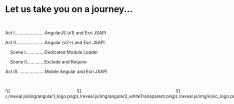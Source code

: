 # Let us take you on a journey...

</br>

Act I........................AngularJS (v1) and Esri JSAPI <!-- .element: class="fragment" style="text-align: left; margin-left: 24%;" -->

Act II.......................Angular (v2+) and Esri JSAPI <!-- .element: class="fragment" style="text-align: left; margin-left: 24%;" -->

&nbsp;&nbsp;&nbsp;&nbsp;Scene I...............Dedicated Module Loader <!-- .element: class="fragment" style="text-align: left; margin-left: 24%;" -->

&nbsp;&nbsp;&nbsp;&nbsp;Scene II..............Exclude and Require <!-- .element: class="fragment" style="text-align: left; margin-left: 24%;" -->

Act III......................Mobile Angular and Esri JSAPI <!-- .element: class="fragment" style="text-align: left; margin-left: 24%;" -->

</br>

<p class="fragment" style="display: inline-flex; align-items: center;">
  ![](./reveal.js/img/angular1_logo.png) <!-- .element: style="width: 130px; margin: 0 30px;" -->
  <i class="fa fa-long-arrow-right fa-lg" aria-hidden="true"></i>
  ![](./reveal.js/img/angular2_whiteTransparent.png) <!-- .element: style="width: 130px; margin: 0 30px;" -->
  <i class="fa fa-long-arrow-right fa-lg" aria-hidden="true"></i>
  ![](./reveal.js/img/ionic_logo.png) <!-- .element: style="width: 130px; margin: 0 30px;" -->
</p>
